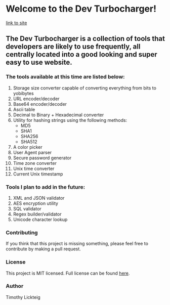 # Welcome to the Dev Turbocharger!
[link to site](https://tlickteig.github.io/dev_turbocharger/)

## The Dev Turbocharger is a collection of tools that developers are likely to use frequently, all centrally located into a good looking and super easy to use website. 

### The tools available at this time are listed below:

1. Storage size converter capable of converting everything from bits to yobibytes
2. URL encoder/decoder
3. Base64 encoder/decoder
4. Ascii table
5. Decimal to Binary + Hexadecimal converter
6. Utility for hashing strings using the following methods:
    - MD5
    - SHA1
    - SHA256
    - SHA512
7. A color picker
8. User Agent parser
9. Secure password generator
10. Time zone converter
11. Unix time converter
12. Current Unix timestamp

### Tools I plan to add in the future:

1. XML and JSON validator
2. AES encryption utility
3. SQL validator
5. Regex builder/validator
6. Unicode character lookup

### Contributing

If you think that this project is missing something, please feel free to contribute by making a pull request.

### License
This project is MIT licensed. Full license can be found [here](/LICENSE).

### Author
Timothy Lickteig